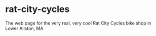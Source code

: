 # rat-city-cycles
The web page for the very real, very cool Rat City Cycles bike shop in Lower Allston, MA
